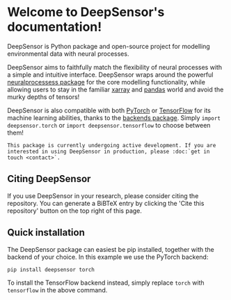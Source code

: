 # Welcome to DeepSensor's documentation!

DeepSensor is Python package and open-source project for modelling environmental data with neural processes.

DeepSensor aims to faithfully match the flexibility of neural processes with a simple and intuitive interface. DeepSensor wraps around the powerful [neuralprocessess package](https://github.com/wesselb/neuralprocesses) for the core modelling functionality, while allowing users to stay in the familiar [xarray](https://xarray.pydata.org/) and [pandas](https://pandas.pydata.org/) world and avoid the murky depths of tensors!

DeepSensor is also compatible with both [PyTorch](https://pytorch.org/) or [TensorFlow](https://www.tensorflow.org/) for its machine learning abilities, thanks to the [backends package](https://github.com/wesselb/lab). Simply `import deepsensor.torch` or `import deepsensor.tensorflow` to choose between them!

```{note}
This package is currently undergoing active development. If you are interested in using DeepSensor in production, please :doc:`get in touch <contact>`.
```

## Citing DeepSensor

If you use DeepSensor in your research, please consider citing the repository. You can generate a BiBTeX entry by clicking the 'Cite this repository' button on the top right of this page.

## Quick installation

The DeepSensor package can easiest be pip installed, together with the backend of your choice. In this example we use the PyTorch backend:

```bash
pip install deepsensor torch
```

To install the TensorFlow backend instead, simply replace `torch` with `tensorflow` in the above command.

```{tableofcontents}
```
